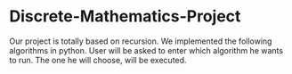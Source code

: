 # Discrete-Mathematics-Project
Our project is totally based on recursion. We implemented the following algorithms in python. User will be asked to enter which algorithm he wants to run. The one he will choose, will be executed.
